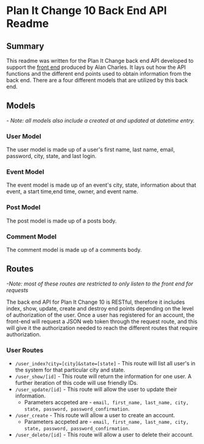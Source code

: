 # Plan It Change 10 Back End API Readme

## Summary

  This readme was written for the Plan It Change back end API developed to support the [front end](https://github.com/abomb14c/PlanItChange-10) produced by Alan Charles. It lays out how the API functions and the different end points used to obtain information from the back end. There are a four different models that are utilized by this back end.

## Models

  *- Note: all models also include a created at and updated at datetime entry.*

### User Model

  The user model is made up of a user's first name, last name, email, password, city, state, and last login.

### Event Model

  The event model is made up of an event's city, state, information about that event, a start time,end time, owner, and event name.

### Post Model

  The post model is made up of a posts body.

### Comment Model

  The comment model is made up of a comments body.

## Routes

*-Note: most of these routes are restricted to only listen to the front end for requests*

  The back end API for Plan It Change 10 is RESTful, therefore it includes index, show, update, create and destroy end points depending on the level of authorization of the user. Once a user has registered for an account, the front-end will request a JSON web token through the request route, and this will give it the authorization needed to reach the different routes that require authorization.

### User Routes

  - `/user_index?city=[city]&state=[state]` - This route will list all user's in the system for that particular city and state.
  - `/user_show/[id]` - This route will return the information for one user. A further iteration of this code will use friendly IDs.
  - `/user_update/[id]` - This route will allow the user to update their information.
    - Parameters accpeted are - `email, first_name, last_name, city, state, password, password_confirmation`.
  - `/user_create` - This route will allow a user to create an account.
    - Parameters accpeted are - `email, first_name, last_name, city, state, password, password_confirmation`.
  - `/user_delete/[id]` - This route will allow a user to delete their account.
